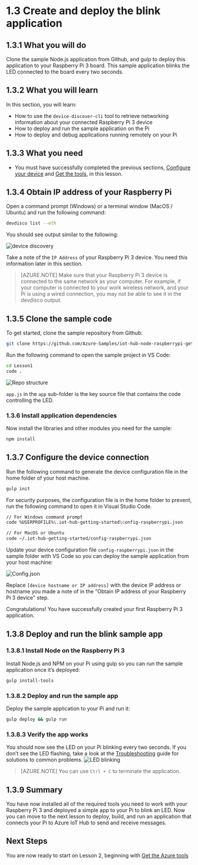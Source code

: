<properties
 pageTitle="Create and deploy the blink sample application | Microsoft Azure"
 description="Clone the sample Node.js application from Github, and gulp to deploy this application to your Raspberry Pi 3 board. This sample application blinks the LED connected to the board every two seconds."
 services="iot-hub"
 documentationCenter=""
 authors="shizn"
 manager="timlt"
 tags=""
 keywords=""/>

<tags
 ms.service="iot-hub"
 ms.devlang="multiple"
 ms.topic="article"
 ms.tgt_pltfrm="na"
 ms.workload="na"
 ms.date="09/28/2016" 
 ms.author="xshi"/>

# 1.3 Create and deploy the blink application

## 1.3.1 What you will do
Clone the sample Node.js application from Github, and gulp to deploy this application to your Raspberry Pi 3 board. This sample application blinks the LED connected to the board every two seconds.

## 1.3.2 What you will learn
In this section, you will learn:

- How to use the `device-discover-cli` tool to retrieve networking information about your connected Raspberry Pi 3 device
- How to deploy and run the sample application on the Pi
- How to deploy and debug applications running remotely on your Pi


## 1.3.3 What you need
- You must have successfully completed the previous sections, [Configure your device](iot-hub-raspberrypikit-node-lesson1-configure-your-device.md) and [Get the tools](iot-hub-raspberrypikit-node-lesson1-get-the-tools-win32.md), in this lesson.

## 1.3.4 Obtain IP address of your Raspberry Pi
Open a command prompt (Windows) or a terminal window (MacOS / Ubuntu) and run the following command:

```bash
devdisco list --eth
```

You should see output similar to the following:

![device discovery](media/iot-hub-raspberry-pi-lessons/lesson1/device_discovery.png)

Take a note of the `IP Address` of your Raspberry Pi 3 device. You need this information later in this section.

> [AZURE.NOTE] Make sure that your Raspberry Pi 3 device is connected to the same network as your computer. For example, if your computer is connected to your work wireless network, and your Pi is using a wired connection, you may not be able to see it in the devdisco output.


## 1.3.5 Clone the sample code
To get started, clone the sample repository from Github:

```bash
git clone https://github.com/Azure-Samples/iot-hub-node-raspberrypi-getting-started.git
```

Run the following command to open the sample project in VS Code:

```bash
cd Lesson1
code .
```

![Repo structure](media/iot-hub-raspberry-pi-lessons/lesson1/vscode-blink-mac.png)

`app.js` in the `app` sub-folder is the key source file that contains the code controlling the LED.

### 1.3.6 Install application dependencies
Now install the libraries and other modules you need for the sample:

```bash
npm install
```

## 1.3.7 Configure the device connection
Run the following command to generate the device configuration file in the home folder of your host machine.

```bash
gulp init
```

For security purposes, the configuration file is in the home folder to prevent, run the following command to open it in Visual Studio Code.

```bash
// For Windows command prompt
code %USERPROFILE%\.iot-hub-getting-started\config-raspberrypi.json

// For MacOS or Ubuntu
code ~/.iot-hub-getting-started/config-raspberrypi.json
```

Update your device configuration file `config-raspberrypi.json` in the sample folder with VS Code so you can deploy the sample application from your host machine:

![Config.json](media/iot-hub-raspberry-pi-lessons/lesson1/vscode-config-mac.png)

Replace `[device hostname or IP address]` with the device IP address or hostname you made a note of in the "Obtain IP address of your Raspberry Pi 3 device" step.

Congratulations! You have successfully created your first Raspberry Pi 3 application.

## 1.3.8 Deploy and run the blink sample app

### 1.3.8.1 Install Node on the Raspberry Pi 3
Install Node.js and NPM on your Pi using gulp so you can run the sample application once it’s deployed:

```bash
gulp install-tools
```

### 1.3.8.2 Deploy and run the sample app
Deploy the sample application to your Pi and run it:

```bash
gulp deploy && gulp run
```

### 1.3.8.3 Verify the app works
You should now see the LED on your Pi blinking every two seconds.  If you don’t see the LED flashing, take a look at the [Troubleshooting](iot-hub-raspberrypikit-node-troubleshooting.md) guide for solutions to common problems.
![LED blinking](media/iot-hub-raspberry-pi-lessons/lesson1/led_blinking.jpg)

> [AZURE.NOTE] You can use `Ctrl + C` to terminate the application.

## 1.3.9 Summary
You have now installed all of the required tools you need to work with your Raspberry Pi 3 and deployed a simple app to your Pi to blink an LED. Now you can move to the next lesson to deploy, build, and run an application that connects your Pi to Azure IoT Hub to send and receive messages.

## Next Steps
You are now ready to start on Lesson 2, beginning with [Get the Azure tools](iot-hub-raspberrypikit-node-lesson2-get-azure-tools-win32.md)